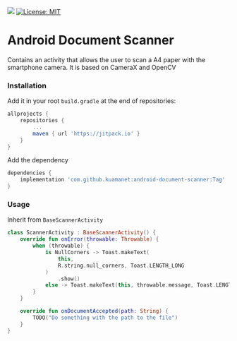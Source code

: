 [![](https://jitpack.io/v/kuamanet/android-document-scanner.svg)](https://jitpack.io/#kuamanet/android-document-scanner)
[![License: MIT](https://img.shields.io/badge/License-MIT-yellow.svg)](https://opensource.org/licenses/MIT)
# Android Document Scanner
Contains an activity that allows the user to scan a A4 paper with the smartphone camera.
It is based on CameraX and OpenCV

### Installation
Add it in your root `build.gradle` at the end of repositories:
```groovy
allprojects {
	repositories {
		...
		maven { url 'https://jitpack.io' }
	}
}
```
Add the dependency
```groovy
dependencies {
	implementation 'com.github.kuamanet:android-document-scanner:Tag'
}
```

### Usage
Inherit from `BaseScannerActivity`

```kotlin
class ScannerActivity : BaseScannerActivity() {
    override fun onError(throwable: Throwable) {
        when (throwable) {
            is NullCorners -> Toast.makeText(
                this,
                R.string.null_corners, Toast.LENGTH_LONG
            )
                .show()
            else -> Toast.makeText(this, throwable.message, Toast.LENGTH_LONG).show()
        }
    }

    override fun onDocumentAccepted(path: String) {
        TODO("Do something with the path to the file")
    }
}

```